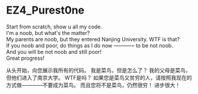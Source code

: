 # EZ4_Purest0ne
Start from scratch, show u all my code.                                 
I'm a noob, but what's the matter?                                      
My parents are noob, but they entered Nanjing University. WTF is that?  
If you noob and poor, do things as I do now ———— to be not noob.        
And you will be not noob and still poor!                                
Great progress!    

从头开始，向您展示我所有的代码。
我是菜鸟，但是怎么了？
我的父母是菜鸟，但他们进入了南京大学。 WTF是吗？
如果您是菜鸟又贫穷的人，请按照我现在的方式做————不要成为菜鸟。
而且您将不是菜鸟，仍然很穷！
进步很大！
